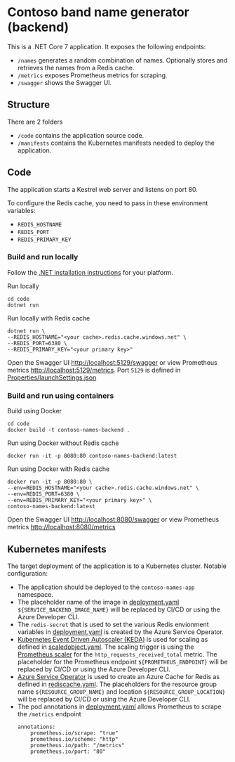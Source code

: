 # Contoso band name generator (backend)

This is a .NET Core 7 application. It exposes the following endpoints:

- `/names` generates a random combination of names. Optionally stores and retrieves the names from a Redis cache.
- `/metrics` exposes Prometheus metrics for scraping.
- `/swagger` shows the Swagger UI.


## Structure

There are 2 folders
- `/code` contains the application source code.
- `/manifests` contains the Kubernetes manifests needed to deploy the application.

## Code

The application starts a Kestrel web server and listens on port 80.

To configure the Redis cache, you need to pass in these environment variables:
- `REDIS_HOSTNAME`
- `REDIS_PORT`
- `REDIS_PRIMARY_KEY`

### Build and run locally

Follow the [.NET installation instructions](https://learn.microsoft.com/en-us/dotnet/core/install/) for your platform.

Run locally

```
cd code
dotnet run
```

Run locally with Redis cache

```
dotnet run \
--REDIS_HOSTNAME="<your cache>.redis.cache.windows.net" \
--REDIS_PORT=6380 \
--REDIS_PRIMARY_KEY="<your primary key>"
```

Open the Swagger UI <http://localhost:5129/swagger> or view Prometheus metrics <http://localhost:5129/metrics>. Port `5129` is defined in [Properties/launchSettings.json](./code/Properties/launchSettings.json)

### Build and run using containers

Build using Docker

```
cd code
docker build -t contoso-names-backend .
```

Run using Docker without Redis cache

```
docker run -it -p 8080:80 contoso-names-backend:latest
```

Run using Docker with Redis cache

```
docker run -it -p 8080:80 \
--env=REDIS_HOSTNAME="<your cache>.redis.cache.windows.net" \
--env=REDIS_PORT=6380 \
--env=REDIS_PRIMARY_KEY="<your primary key>" \
contoso-names-backend:latest 
```

Open the Swagger UI <http://localhost:8080/swagger> or view Prometheus metrics <http://localhost:8080/metrics>

## Kubernetes manifests

The target deployment of the application is to a Kubernetes cluster. Notable configuration:

- The application should be deployed to the `contoso-names-app` namespace.
- The placeholder name of the image in [deployment.yaml](./manifests/deployment.yaml) `${SERVICE_BACKEND_IMAGE_NAME}` will be replaced by CI/CD or using the Azure Developer CLI.
- The `redis-secret` that is used to set the various Redis envionment variables in [deployment.yaml](./manifests/deployment.yaml) is created by the Azure Service Operator.
- [Kubernetes Event Driven Autoscaler (KEDA)](https://keda.sh) is used for scaling as defined in [scaledobject.yaml](./manifests/scaledobject.yaml). The scaling trigger is using the [Prometheus scaler](https://keda.sh/docs/2.10/scalers/prometheus/) for the `http_requests_received_total` metric. The placeholder for the Prometheus endpoint `${PROMETHEUS_ENDPOINT}` will be replaced by CI/CD or using the Azure Developer CLI.
-  [Azure Service Operator](https://azure.github.io/azure-service-operator/) is used  to create an Azure Cache for Redis as defined in [rediscache.yaml](../manifests/azure-resources/rediscache.yaml). The placeholders for the resource group name `${RESOURCE_GROUP_NAME}` and location `${RESOURCE_GROUP_LOCATION}`  will be replaced by CI/CD or using the Azure Developer CLI.
- The pod annotations in [deployment.yaml](./manifests/deployment.yaml) allows Prometheus to scrape the `/metrics` endpoint
    ```
    annotations:
        prometheus.io/scrape: "true"
        prometheus.io/scheme: "http"
        prometheus.io/path: "/metrics"
        prometheus.io/port: "80"
    ```